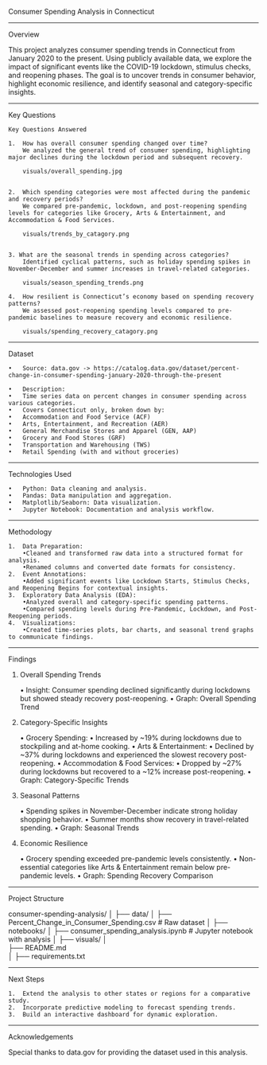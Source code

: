 
Consumer Spending Analysis in Connecticut


--------------------------------------------------------------------------------

Overview

This project analyzes consumer spending trends in Connecticut from January 2020 to the present. Using publicly available data, we explore the impact of significant events like the COVID-19 lockdown, stimulus checks, and reopening phases. The goal is to uncover trends in consumer behavior, highlight economic resilience, and identify seasonal and category-specific insights.

--------------------------------------------------------------------------------

Key Questions

	Key Questions Answered

	1.	How has overall consumer spending changed over time?
	    We analyzed the general trend of consumer spending, highlighting major declines during the lockdown period and subsequent recovery.

        visuals/overall_spending.jpg


	2.	Which spending categories were most affected during the pandemic and recovery periods?
	    We compared pre-pandemic, lockdown, and post-reopening spending levels for categories like Grocery, Arts & Entertainment, and Accommodation & Food Services.

        visuals/trends_by_catagory.png


	3. What are the seasonal trends in spending across categories?
	    Identified cyclical patterns, such as holiday spending spikes in November-December and summer increases in travel-related categories.

        visuals/season_spending_trends.png

    4.	How resilient is Connecticut’s economy based on spending recovery patterns?
        We assessed post-reopening spending levels compared to pre-pandemic baselines to measure recovery and economic resilience.

        visuals/spending_recovery_catagory.png


--------------------------------------------------------------------------------

Dataset

	•	Source: data.gov -> https://catalog.data.gov/dataset/percent-change-in-consumer-spending-january-2020-through-the-present
    
	•	Description:
	•	Time series data on percent changes in consumer spending across various categories.
	•	Covers Connecticut only, broken down by:
	•	Accommodation and Food Service (ACF)
	•	Arts, Entertainment, and Recreation (AER)
	•	General Merchandise Stores and Apparel (GEN, AAP)
	•	Grocery and Food Stores (GRF)
	•	Transportation and Warehousing (TWS)
	•	Retail Spending (with and without groceries)

--------------------------------------------------------------------------------

Technologies Used

	•	Python: Data cleaning and analysis.
	•	Pandas: Data manipulation and aggregation.
	•	Matplotlib/Seaborn: Data visualization.
	•	Jupyter Notebook: Documentation and analysis workflow.


--------------------------------------------------------------------------------

Methodology

	1.	Data Preparation:
	    •Cleaned and transformed raw data into a structured format for analysis.
	    •Renamed columns and converted date formats for consistency.
	2.	Event Annotations:
	    •Added significant events like Lockdown Starts, Stimulus Checks, and Reopening Begins for contextual insights.
	3.	Exploratory Data Analysis (EDA):
	    •Analyzed overall and category-specific spending patterns.
	    •Compared spending levels during Pre-Pandemic, Lockdown, and Post-Reopening periods.
	4.	Visualizations:
	    •Created time-series plots, bar charts, and seasonal trend graphs to communicate findings.


--------------------------------------------------------------------------------

Findings

1. Overall Spending Trends

	•	Insight: Consumer spending declined significantly during lockdowns but showed steady recovery post-reopening.
	•	Graph: Overall Spending Trend

2. Category-Specific Insights

	•	Grocery Spending:
	•	Increased by ~19% during lockdowns due to stockpiling and at-home cooking.
	•	Arts & Entertainment:
	•	Declined by ~37% during lockdowns and experienced the slowest recovery post-reopening.
	•	Accommodation & Food Services:
	•	Dropped by ~27% during lockdowns but recovered to a ~12% increase post-reopening.
	•	Graph: Category-Specific Trends

3. Seasonal Patterns

	•	Spending spikes in November-December indicate strong holiday shopping behavior.
	•	Summer months show recovery in travel-related spending.
	•	Graph: Seasonal Trends

4. Economic Resilience

	•	Grocery spending exceeded pre-pandemic levels consistently.
	•	Non-essential categories like Arts & Entertainment remain below pre-pandemic levels.
	•	Graph: Spending Recovery Comparison


--------------------------------------------------------------------------------

Project Structure

consumer-spending-analysis/
│
├── data/
│   ├── Percent_Change_in_Consumer_Spending.csv  # Raw dataset
│
├── notebooks/
│   ├── consumer_spending_analysis.ipynb  # Jupyter notebook with analysis
│
├── visuals/
│   
├── README.md             
│
├── requirements.txt    


--------------------------------------------------------------------------------

Next Steps

	1.	Extend the analysis to other states or regions for a comparative study.
	2.	Incorporate predictive modeling to forecast spending trends.
	3.	Build an interactive dashboard for dynamic exploration.

--------------------------------------------------------------------------------

Acknowledgements

Special thanks to data.gov for providing the dataset used in this analysis.